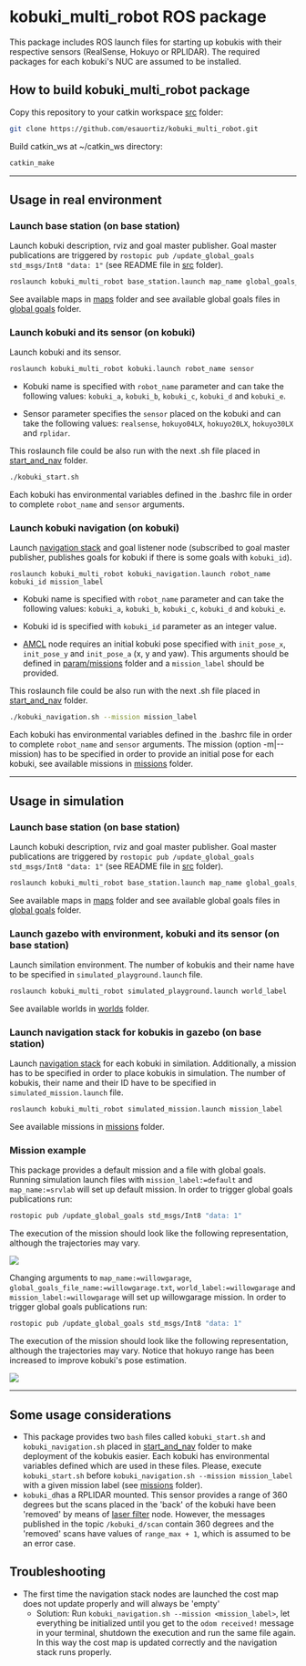 # kobuki_multi_robot ROS package

This package includes ROS launch files for starting up kobukis with their respective sensors (RealSense, Hokuyo or RPLIDAR). The required packages for each kobuki's NUC are assumed to be installed.

## How to build kobuki_multi_robot package
Copy this repository to your catkin workspace [src](https://github.com/esauortiz/kobuki_multi_robot/tree/master/src) folder:
 
```bash
git clone https://github.com/esauortiz/kobuki_multi_robot.git
```

Build catkin_ws at ~/catkin_ws directory:
 
```bash
catkin_make
```

------------------------------------------------------------
## Usage in real environment

### Launch base station (on base station)
Launch kobuki description, rviz and goal master publisher. Goal master publications are triggered by ```rostopic pub /update_global_goals std_msgs/Int8 "data: 1"``` (see README file in [src](https://github.com/esauortiz/kobuki_multi_robot/tree/master/src) folder).

```bash
roslaunch kobuki_multi_robot base_station.launch map_name global_goals_file_name
```
See available maps in [maps](https://github.com/esauortiz/kobuki_multi_robot/tree/master/maps) folder and see available global goals files in [global goals](https://github.com/esauortiz/kobuki_multi_robot/tree/master/param/global_goals) folder.

### Launch kobuki and its sensor (on kobuki)
Launch kobuki and its sensor.

```bash
roslaunch kobuki_multi_robot kobuki.launch robot_name sensor
```
* Kobuki name is specified with ```robot_name``` parameter and can take the following values: ```kobuki_a```, ```kobuki_b```, ```kobuki_c```, ```kobuki_d``` and ```kobuki_e```.

* Sensor parameter specifies the ```sensor``` placed on the kobuki and can take the following values: ```realsense```, ```hokuyo04LX```, ```hokuyo20LX```, ```hokuyo30LX``` and ```rplidar```.

This roslaunch file could be also run with the next .sh file placed in [start_and_nav](https://github.com/esauortiz/kobuki_multi_robot/tree/master/start_and_nav) folder.

```bash
./kobuki_start.sh
```

Each kobuki has environmental variables defined in the .bashrc file in order to complete ```robot_name``` and ```sensor``` arguments.

### Launch kobuki navigation (on kobuki)

Launch [navigation stack](http://wiki.ros.org/navigation) and goal listener node (subscribed to goal master publisher, publishes goals for kobuki if there is some goals with ```kobuki_id```).

	roslaunch kobuki_multi_robot kobuki_navigation.launch robot_name kobuki_id mission_label
	
* Kobuki name is specified with ```robot_name``` parameter and can take the following values: ```kobuki_a```, ```kobuki_b```, ```kobuki_c```, ```kobuki_d``` and ```kobuki_e```.

* Kobuki id is specified with ```kobuki_id``` parameter as an integer value.

* [AMCL](http://wiki.ros.org/amcl) node requires an initial kobuki pose specified with ```init_pose_x```, ```init_pose_y``` and ```init_pose_a``` (x, y and yaw). This arguments should be defined in [param/missions](https://github.com/esauortiz/kobuki_multi_robot/tree/master/param/missions) folder and a ```mission_label``` should be provided.

This roslaunch file could be also run with the next .sh file placed in [start_and_nav](https://github.com/esauortiz/kobuki_multi_robot/tree/master/start_and_nav) folder.

```bash
./kobuki_navigation.sh --mission mission_label
```

Each kobuki has environmental variables defined in the .bashrc file in order to complete ```robot_name``` and ```sensor``` arguments. The mission (option -m|--mission) has to be specified in order to provide an initial pose for each kobuki, see available missions in [missions](https://github.com/esauortiz/kobuki_multi_robot/tree/master/param/missions) folder.

------------------------------------------------------------
## Usage in simulation

### Launch base station (on base station)
Launch kobuki description, rviz and goal master publisher. Goal master publications are triggered by ```rostopic pub /update_global_goals std_msgs/Int8 "data: 1"``` (see README file in [src](https://github.com/esauortiz/kobuki_multi_robot/tree/master/src) folder).

```bash
roslaunch kobuki_multi_robot base_station.launch map_name global_goals_file_name
```
See available maps in [maps](https://github.com/esauortiz/kobuki_multi_robot/tree/master/maps) folder and see available global goals files in [global goals](https://github.com/esauortiz/kobuki_multi_robot/tree/master/param/global_goals) folder.

### Launch gazebo with environment, kobuki and its sensor (on base station)
Launch similation environment. The number of kobukis and their name have to be specified in ```simulated_playground.launch``` file.

```bash
roslaunch kobuki_multi_robot simulated_playground.launch world_label
```

See available worlds in [worlds](https://github.com/esauortiz/kobuki_multi_robot/tree/master/simulation/environment/worlds) folder.

### Launch navigation stack for kobukis in gazebo (on base station)
Launch [navigation stack](http://wiki.ros.org/navigation) for each kobuki in similation. Additionally, a mission has to be specified in order to place kobukis in simulation. The number of kobukis, their name and their ID have to be specified in ```simulated_mission.launch``` file.

```bash
roslaunch kobuki_multi_robot simulated_mission.launch mission_label
```

See available missions in [missions](https://github.com/esauortiz/kobuki_multi_robot/tree/master/param/missions) folder.

### Mission example
This package provides a default mission and a file with global goals. Running simulation launch files with ```mission_label:=default``` and ```map_name:=srvlab``` will set up default mission. In order to trigger global goals publications run: 

```bash 
rostopic pub /update_global_goals std_msgs/Int8 "data: 1"
```

The execution of the mission should look like the following representation, although the trajectories may vary.

![](https://github.com/esauortiz/kobuki_multi_robot/blob/master/documentation/pictures/mission_default.gif)

Changing arguments to ```map_name:=willowgarage```, ```global_goals_file_name:=willowgarage.txt```, ```world_label:=willowgarage``` and ```mission_label:=willowgarage``` will set up willowgarage mission. In order to trigger global goals publications run:

```bash 
rostopic pub /update_global_goals std_msgs/Int8 "data: 1"
```

The execution of the mission should look like the following representation, although the trajectories may vary. Notice that hokuyo range has been increased to improve kobuki's pose estimation.

![](https://github.com/esauortiz/kobuki_multi_robot/blob/master/documentation/pictures/mission_willowgarage.gif)

------------------------------------------------------------
## Some usage considerations
* This package provides two ```bash``` files called ```kobuki_start.sh``` and ```kobuki_navigation.sh``` placed in [start_and_nav](https://github.com/esauortiz/kobuki_multi_robot/tree/master/start_and_nav) folder to make deployment of the kobukis easier. Each kobuki has environmental variables defined which are used in these files. Please, execute ```kobuki_start.sh``` before ```kobuki_navigation.sh --mission mission_label``` with a given mission label (see [missions](https://github.com/esauortiz/kobuki_multi_robot/tree/master/param/missions/) folder).
* ```kobuki_d```has a RPLIDAR mounted. This sensor provides a range of 360 degrees but the scans placed in the 'back' of the kobuki have been 'removed' by means of [laser filter](http://wiki.ros.org/laser_filters) node. However, the messages published in the topic ```/kobuki_d/scan``` contain 360 degrees and the 'removed' scans have values of ```range_max + 1```, which is assumed to be an error case.

## Troubleshooting

- The first time the navigation stack nodes are launched the cost map does not update properly and will always be 'empty'
	- Solution: Run ```kobuki_navigation.sh --mission <mission_label>```, let everything be initialized until you get to the ```odom received!``` message in your terminal, shutdown the execution and run the same file again.  In this way the cost map is updated correctly and the navigation stack runs properly.